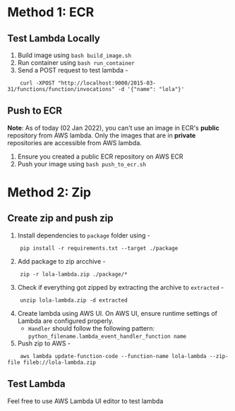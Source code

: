 # Method 1: ECR

## Test Lambda Locally
1. Build image using `bash build_image.sh`
2. Run container using `bash run_container`
3. Send a POST request to test lambda -
```
    curl -XPOST "http://localhost:9000/2015-03-31/functions/function/invocations" -d '{"name": "lola"}'
```

## Push to ECR

**Note**: As of today (02 Jan 2022), you can't use an image in ECR's **public** repository from AWS lambda. Only the images that are in **private** repositories are accessible from  AWS lambda.

1. Ensure you created a public ECR repository on AWS ECR
2. Push your image using `bash push_to_ecr.sh`

# Method 2: Zip

## Create zip and push zip
1. Install dependencies to `package` folder using -
```
    pip install -r requirements.txt --target ./package
```
2. Add package to zip arcchive -
```
    zip -r lola-lambda.zip ./package/*
```
3. Check if everything got zipped by extracting the archive to `extracted` -
```
    unzip lola-lambda.zip -d extracted
```
4. Create lambda using AWS UI. On AWS UI, ensure runtime settings of Lambda are configured properly.
    - `Handler` should follow the following pattern: `python_filename.lambda_event_handler_function name`
5. Push zip to AWS -
```
    aws lambda update-function-code --function-name lola-lambda --zip-file fileb://lola-lambda.zip
```

## Test Lambda
Feel free to use AWS Lambda UI editor to test lambda